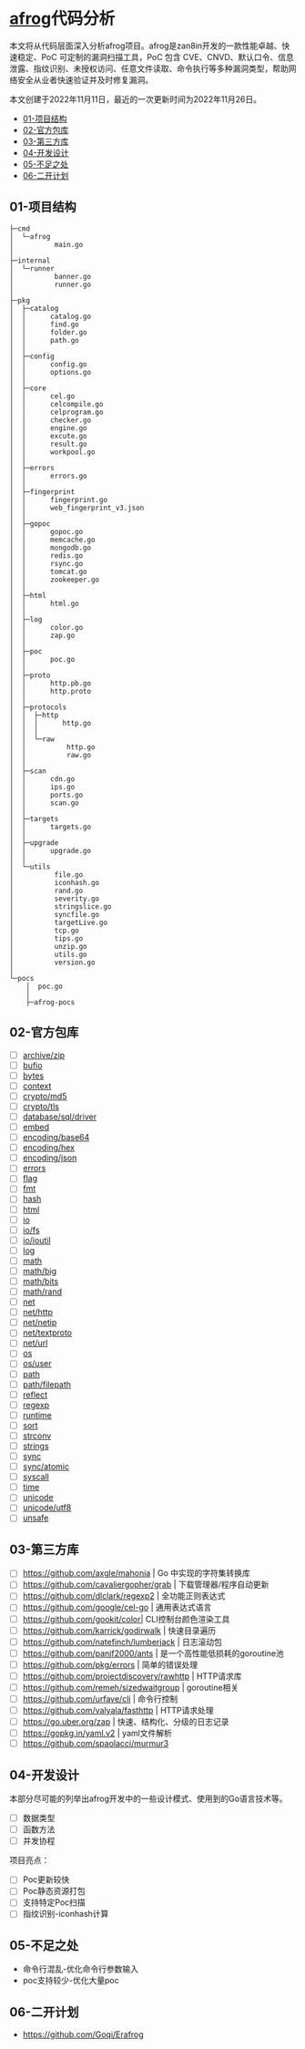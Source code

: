 # [afrog](https://github.com/zan8in/afrog)代码分析

本文将从代码层面深入分析afrog项目。afrog是zan8in开发的一款性能卓越、快速稳定、PoC 可定制的漏洞扫描工具，PoC 包含 CVE、CNVD、默认口令、信息泄露、指纹识别、未授权访问、任意文件读取、命令执行等多种漏洞类型，帮助网络安全从业者快速验证并及时修复漏洞。

本文创建于2022年11月11日，最近的一次更新时间为2022年11月26日。

- [01-项目结构]()
- [02-官方包库]()
- [03-第三方库]()
- [04-开发设计]()
- [05-不足之处]()
- [06-二开计划]()

## 01-项目结构

```
├─cmd
│  └─afrog
│          main.go
│      
├─internal
│  └─runner
│          banner.go
│          runner.go
│          
├─pkg
│  ├─catalog
│  │      catalog.go
│  │      find.go
│  │      folder.go
│  │      path.go
│  │      
│  ├─config
│  │      config.go
│  │      options.go
│  │      
│  ├─core
│  │      cel.go
│  │      celcompile.go
│  │      celprogram.go
│  │      checker.go
│  │      engine.go
│  │      excute.go
│  │      result.go
│  │      workpool.go
│  │      
│  ├─errors
│  │      errors.go
│  │      
│  ├─fingerprint
│  │      fingerprint.go
│  │      web_fingerprint_v3.json
│  │      
│  ├─gopoc
│  │      gopoc.go
│  │      memcache.go
│  │      mongodb.go
│  │      redis.go
│  │      rsync.go
│  │      tomcat.go
│  │      zookeeper.go
│  │      
│  ├─html
│  │      html.go
│  │      
│  ├─log
│  │      color.go
│  │      zap.go
│  │      
│  ├─poc
│  │      poc.go
│  │      
│  ├─proto
│  │      http.pb.go
│  │      http.proto
│  │      
│  ├─protocols
│  │  ├─http
│  │  │      http.go
│  │  │      
│  │  └─raw
│  │          http.go
│  │          raw.go
│  │          
│  ├─scan
│  │      cdn.go
│  │      ips.go
│  │      ports.go
│  │      scan.go
│  │      
│  ├─targets
│  │      targets.go
│  │      
│  ├─upgrade
│  │      upgrade.go
│  │      
│  └─utils
│          file.go
│          iconhash.go
│          rand.go
│          severity.go
│          stringslice.go
│          syncfile.go
│          targetLive.go
│          tcp.go
│          tips.go
│          unzip.go
│          utils.go
│          version.go
│          
└─pocs
    │  poc.go
    │  
    ├─afrog-pocs
```

## 02-官方包库

- [ ] [archive/zip](https://pkg.go.dev/archive/zip)
- [ ] [bufio](https://pkg.go.dev/bufio)
- [ ] [bytes](https://pkg.go.dev/bytes)
- [ ] [context](https://pkg.go.dev/context)
- [ ] [crypto/md5](https://pkg.go.dev/crypto/md5)
- [ ] [crypto/tls](https://pkg.go.dev/crypto/tls)
- [ ] [database/sql/driver](https://pkg.go.dev/database/sql/driver)
- [ ] [embed](https://pkg.go.dev/embed)
- [ ] [encoding/base64](https://pkg.go.dev/encoding/base64)
- [ ] [encoding/hex](https://pkg.go.dev/encoding/hex)
- [ ] [encoding/json](https://pkg.go.dev/encoding/json)
- [ ] [errors](https://pkg.go.dev/errors)
- [ ] [flag](https://pkg.go.dev/flag)
- [ ] [fmt](https://pkg.go.dev/fmt)
- [ ] [hash](https://pkg.go.dev/hash)
- [ ] [html](https://pkg.go.dev/html)
- [ ] [io](https://pkg.go.dev/io)
- [ ] [io/fs](https://pkg.go.dev/io/fs)
- [ ] [io/ioutil](https://pkg.go.dev/io/ioutil)
- [ ] [log](https://pkg.go.dev/log)
- [ ] [math](https://pkg.go.dev/math)
- [ ] [math/big](https://pkg.go.dev/math/big)
- [ ] [math/bits](https://pkg.go.dev/math/bits)
- [ ] [math/rand](https://pkg.go.dev/math/rand)
- [ ] [net](https://pkg.go.dev/net)
- [ ] [net/http](https://pkg.go.dev/net/http)
- [ ] [net/netip](https://pkg.go.dev/net/netip)
- [ ] [net/textproto](https://pkg.go.dev/net/textproto)
- [ ] [net/url](https://pkg.go.dev/net/url)
- [ ] [os](https://pkg.go.dev/os)
- [ ] [os/user](https://pkg.go.dev/os/user)
- [ ] [path](https://pkg.go.dev/path)
- [ ] [path/filepath](https://pkg.go.dev/path/filepath)
- [ ] [reflect](https://pkg.go.dev/reflect)
- [ ] [regexp](https://pkg.go.dev/regexp)
- [ ] [runtime](https://pkg.go.dev/runtime)
- [ ] [sort](https://pkg.go.dev/sort)
- [ ] [strconv](https://pkg.go.dev/strconv)
- [ ] [strings](https://pkg.go.dev/strings)
- [ ] [sync](https://pkg.go.dev/sync)
- [ ] [sync/atomic](https://pkg.go.dev/sync/atomic)
- [ ] [syscall](https://pkg.go.dev/syscall)
- [ ] [time](https://pkg.go.dev/time)
- [ ] [unicode](https://pkg.go.dev/unicode)
- [ ] [unicode/utf8](https://pkg.go.dev/unicode/utf8)
- [ ] [unsafe](https://pkg.go.dev/unsafe)

## 03-第三方库

- [ ] https://github.com/axgle/mahonia | Go 中实现的字符集转换库
- [ ] https://github.com/cavaliergopher/grab | 下载管理器/程序自动更新
- [ ] https://github.com/dlclark/regexp2 | 全功能正则表达式
- [ ] https://github.com/google/cel-go | 通用表达式语言
- [ ] https://github.com/gookit/color| CLI控制台颜色渲染工具
- [ ] https://github.com/karrick/godirwalk | 快速目录遍历
- [ ] https://github.com/natefinch/lumberjack | 日志滚动包
- [ ] https://github.com/panjf2000/ants | 是一个高性能低损耗的goroutine池
- [ ] https://github.com/pkg/errors | 简单的错误处理
- [ ] https://github.com/projectdiscovery/rawhttp | HTTP请求库
- [ ] https://github.com/remeh/sizedwaitgroup | goroutine相关
- [ ] https://github.com/urfave/cli | 命令行控制
- [ ] https://github.com/valyala/fasthttp | HTTP请求处理
- [ ] https://go.uber.org/zap | 快速、结构化、分级的日志记录
- [ ] https://gopkg.in/yaml.v2 | yaml文件解析
- [ ] https://github.com/spaolacci/murmur3

## 04-开发设计

本部分尽可能的列举出afrog开发中的一些设计模式、使用到的Go语言技术等。

- [ ] 数据类型
- [ ] 函数方法
- [ ] 并发协程

项目亮点：

- [ ] Poc更新较快
- [ ] Poc静态资源打包
- [ ] 支持特定Poc扫描
- [ ] 指纹识别-iconhash计算

## 05-不足之处

- 命令行混乱-优化命令行参数输入
- poc支持较少-优化大量poc

## 06-二开计划

- https://github.com/Goqi/Erafrog